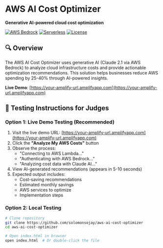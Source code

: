 # AWS AI Cost Optimizer
**Generative AI-powered cloud cost optimization**

[![AWS Bedrock](https://img.shields.io/badge/AWS-Bedrock-orange)]()
[![Serverless](https://img.shields.io/badge/Architecture-Serverless-blue)]()
[![License](https://img.shields.io/badge/License-MIT-green)]()

## 🔍 Overview
The AWS AI Cost Optimizer uses generative AI (Claude 2.1 via AWS Bedrock) to analyze cloud infrastructure costs and provide actionable optimization recommendations. This solution helps businesses reduce AWS spending by 25-40% through AI-powered insights.

**Live Demo**: [https://your-amplify-url.amplifyapp.com](https://your-amplify-url.amplifyapp.com)

## 🚀 Testing Instructions for Judges

### Option 1: Live Demo Testing (Recommended)
1. Visit the live demo URL: [https://your-amplify-url.amplifyapp.com](https://your-amplify-url.amplifyapp.com)
2. Click the **"Analyze My AWS Costs"** button
3. Observe the process:
   - "Connecting to AWS Lambda..."
   - "Authenticating with AWS Bedrock..."
   - "Analyzing cost data with Claude AI..."
4. View AI-generated recommendations (appears in 5-10 seconds)
5. Expected output includes:
   - Cost-saving recommendations
   - Estimated monthly savings
   - AWS services to optimize
   - Implementation steps

### Option 2: Local Testing
```bash
# Clone repository
git clone https://github.com/solomonsojay/aws-ai-cost-optimizer
cd aws-ai-cost-optimizer

# Open index.html in browser
open index.html  # Or double-click the file
